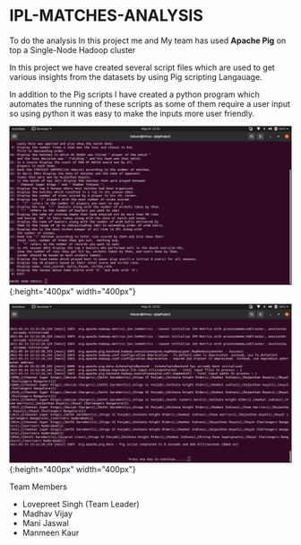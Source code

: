 # IPL-MATCHES-ANALYSIS

To do the analysis In this project me and My team has used **Apache Pig** on top a Single-Node Hadoop cluster

In this project we have created several script files which are used to get various insights from the datasets by using Pig scripting Langauage.

In addition to the Pig scripts I have created a python program which automates the running of these scripts as some of them require a user input so using python it was easy to make the inputs more user friendly.

![SS-1](SS-1.png){:height="400px" width="400px"}

![SS-2](SS-2.png){:height="400px" width="400px"}




Team Members

* Lovepreet Singh (Team Leader)
* Madhav Vijay
* Mani Jaswal
* Manmeen Kaur
